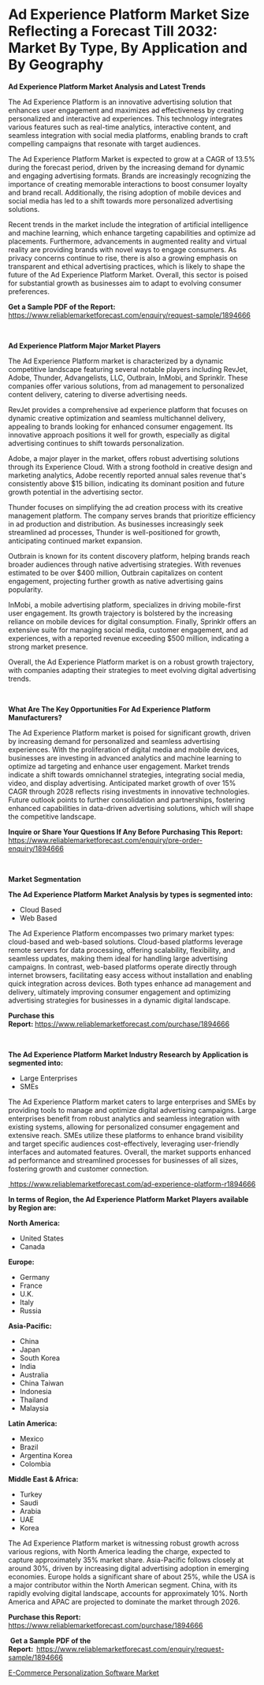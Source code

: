 <p><h1>Ad Experience Platform Market Size Reflecting a Forecast Till 2032: Market By Type, By Application and By Geography</h1></p><p><strong>Ad Experience Platform Market Analysis and Latest Trends</strong></p>
<p><p>The Ad Experience Platform is an innovative advertising solution that enhances user engagement and maximizes ad effectiveness by creating personalized and interactive ad experiences. This technology integrates various features such as real-time analytics, interactive content, and seamless integration with social media platforms, enabling brands to craft compelling campaigns that resonate with target audiences.</p><p>The Ad Experience Platform Market is expected to grow at a CAGR of 13.5% during the forecast period, driven by the increasing demand for dynamic and engaging advertising formats. Brands are increasingly recognizing the importance of creating memorable interactions to boost consumer loyalty and brand recall. Additionally, the rising adoption of mobile devices and social media has led to a shift towards more personalized advertising solutions.</p><p>Recent trends in the market include the integration of artificial intelligence and machine learning, which enhance targeting capabilities and optimize ad placements. Furthermore, advancements in augmented reality and virtual reality are providing brands with novel ways to engage consumers. As privacy concerns continue to rise, there is also a growing emphasis on transparent and ethical advertising practices, which is likely to shape the future of the Ad Experience Platform Market. Overall, this sector is poised for substantial growth as businesses aim to adapt to evolving consumer preferences.</p></p>
<p><strong>Get a Sample PDF of the Report:&nbsp;</strong> <a href="https://www.reliablemarketforecast.com/enquiry/request-sample/1894666?utm_campaign=2750&utm_medium=2&utm_source=Github&utm_content=ia&utm_term=28032025&utm_id=ad-experience-platform">https://www.reliablemarketforecast.com/enquiry/request-sample/1894666</a></p>
<p>&nbsp;</p>
<p><strong>Ad Experience Platform Major Market Players</strong></p>
<p><p>The Ad Experience Platform market is characterized by a dynamic competitive landscape featuring several notable players including RevJet, Adobe, Thunder, Advangelists, LLC, Outbrain, InMobi, and Sprinklr. These companies offer various solutions, from ad management to personalized content delivery, catering to diverse advertising needs.</p><p>RevJet provides a comprehensive ad experience platform that focuses on dynamic creative optimization and seamless multichannel delivery, appealing to brands looking for enhanced consumer engagement. Its innovative approach positions it well for growth, especially as digital advertising continues to shift towards personalization.</p><p>Adobe, a major player in the market, offers robust advertising solutions through its Experience Cloud. With a strong foothold in creative design and marketing analytics, Adobe recently reported annual sales revenue that's consistently above $15 billion, indicating its dominant position and future growth potential in the advertising sector.</p><p>Thunder focuses on simplifying the ad creation process with its creative management platform. The company serves brands that prioritize efficiency in ad production and distribution. As businesses increasingly seek streamlined ad processes, Thunder is well-positioned for growth, anticipating continued market expansion.</p><p>Outbrain is known for its content discovery platform, helping brands reach broader audiences through native advertising strategies. With revenues estimated to be over $400 million, Outbrain capitalizes on content engagement, projecting further growth as native advertising gains popularity.</p><p>InMobi, a mobile advertising platform, specializes in driving mobile-first user engagement. Its growth trajectory is bolstered by the increasing reliance on mobile devices for digital consumption. Finally, Sprinklr offers an extensive suite for managing social media, customer engagement, and ad experiences, with a reported revenue exceeding $500 million, indicating a strong market presence.</p><p>Overall, the Ad Experience Platform market is on a robust growth trajectory, with companies adapting their strategies to meet evolving digital advertising trends.</p></p>
<p>&nbsp;</p>
<p><strong>What Are The Key Opportunities For Ad Experience Platform Manufacturers?</strong></p>
<p><p>The Ad Experience Platform market is poised for significant growth, driven by increasing demand for personalized and seamless advertising experiences. With the proliferation of digital media and mobile devices, businesses are investing in advanced analytics and machine learning to optimize ad targeting and enhance user engagement. Market trends indicate a shift towards omnichannel strategies, integrating social media, video, and display advertising. Anticipated market growth of over 15% CAGR through 2028 reflects rising investments in innovative technologies. Future outlook points to further consolidation and partnerships, fostering enhanced capabilities in data-driven advertising solutions, which will shape the competitive landscape.</p></p>
<p><strong>Inquire or Share Your Questions If Any Before Purchasing This Report:</strong> <a href="https://www.reliablemarketforecast.com/enquiry/pre-order-enquiry/1894666?utm_campaign=2750&utm_medium=2&utm_source=Github&utm_content=ia&utm_term=28032025&utm_id=ad-experience-platform">https://www.reliablemarketforecast.com/enquiry/pre-order-enquiry/1894666</a></p>
<p>&nbsp;</p>
<p><strong>Market Segmentation</strong></p>
<p><strong>The Ad Experience Platform Market Analysis by types is segmented into:</strong></p>
<p><ul><li>Cloud Based</li><li>Web Based</li></ul></p>
<p><p>The Ad Experience Platform encompasses two primary market types: cloud-based and web-based solutions. Cloud-based platforms leverage remote servers for data processing, offering scalability, flexibility, and seamless updates, making them ideal for handling large advertising campaigns. In contrast, web-based platforms operate directly through internet browsers, facilitating easy access without installation and enabling quick integration across devices. Both types enhance ad management and delivery, ultimately improving consumer engagement and optimizing advertising strategies for businesses in a dynamic digital landscape.</p></p>
<p><strong>Purchase this Report:&nbsp;</strong><a href="https://www.reliablemarketforecast.com/purchase/1894666?utm_campaign=2750&utm_medium=2&utm_source=Github&utm_content=ia&utm_term=28032025&utm_id=ad-experience-platform">https://www.reliablemarketforecast.com/purchase/1894666</a></p>
<p>&nbsp;</p>
<p><strong>The Ad Experience Platform Market Industry Research by Application is segmented into:</strong></p>
<p><ul><li>Large Enterprises</li><li>SMEs</li></ul></p>
<p><p>The Ad Experience Platform market caters to large enterprises and SMEs by providing tools to manage and optimize digital advertising campaigns. Large enterprises benefit from robust analytics and seamless integration with existing systems, allowing for personalized consumer engagement and extensive reach. SMEs utilize these platforms to enhance brand visibility and target specific audiences cost-effectively, leveraging user-friendly interfaces and automated features. Overall, the market supports enhanced ad performance and streamlined processes for businesses of all sizes, fostering growth and customer connection.</p></p>
<p><a href="https://www.reliablemarketforecast.com/ad-experience-platform-r1894666?utm_campaign=2750&utm_medium=2&utm_source=Github&utm_content=ia&utm_term=28032025&utm_id=ad-experience-platform">&nbsp;https://www.reliablemarketforecast.com/ad-experience-platform-r1894666</a></p>
<p><strong>In terms of Region, the Ad Experience Platform Market Players available by Region are:</strong></p>
<p>
    <p> <strong> North America: </strong>
        <ul>
            <li>United States</li>
            <li>Canada</li>
        </ul>
        </p> 
    <p> <strong> Europe: </strong>
        <ul>
            <li>Germany</li>
            <li>France</li>
            <li>U.K.</li>
            <li>Italy</li>
            <li>Russia</li>
        </ul>
        </p> 
    <p> <strong> Asia-Pacific: </strong>
        <ul>
            <li>China</li>
            <li>Japan</li>
            <li>South Korea</li>
            <li>India</li>
            <li>Australia</li>
            <li>China Taiwan</li>
            <li>Indonesia</li>
            <li>Thailand</li>
            <li>Malaysia</li>
        </ul>
        </p> 
    <p> <strong> Latin America: </strong>
        <ul>
            <li>Mexico</li>
            <li>Brazil</li>
            <li>Argentina Korea</li>
            <li>Colombia</li>
        </ul>
        </p> 
    <p> <strong> Middle East & Africa: </strong>
        <ul>
            <li>Turkey</li>
            <li>Saudi</li>
            <li>Arabia</li>
            <li>UAE</li>
            <li>Korea</li>
        </ul>
    </p>
    </p>
<p><p>The Ad Experience Platform market is witnessing robust growth across various regions, with North America leading the charge, expected to capture approximately 35% market share. Asia-Pacific follows closely at around 30%, driven by increasing digital advertising adoption in emerging economies. Europe holds a significant share of about 25%, while the USA is a major contributor within the North American segment. China, with its rapidly evolving digital landscape, accounts for approximately 10%. North America and APAC are projected to dominate the market through 2026.</p></p>
<p><strong>Purchase this Report: </strong><a href="https://www.reliablemarketforecast.com/purchase/1894666?utm_campaign=2750&utm_medium=2&utm_source=Github&utm_content=ia&utm_term=28032025&utm_id=ad-experience-platform">https://www.reliablemarketforecast.com/purchase/1894666</a></p>
<p>&nbsp;<strong>Get a Sample PDF of the Report:&nbsp;&nbsp;</strong><a href="https://www.reliablemarketforecast.com/enquiry/request-sample/1894666?utm_campaign=2750&utm_medium=2&utm_source=Github&utm_content=ia&utm_term=28032025&utm_id=ad-experience-platform">https://www.reliablemarketforecast.com/enquiry/request-sample/1894666</a></p>
<p><strong></strong></p>
<p><p><a href="https://github.com/raffadongraffadong/Market-Research-Report-List-1/blob/main/e-commerce-personalization-software-market.md?utm_campaign=2750&utm_medium=2&utm_source=Github&utm_content=ia&utm_term=28032025&utm_id=ad-experience-platform">E-Commerce Personalization Software Market</a></p></p>